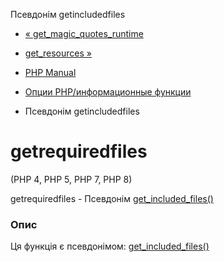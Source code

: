 Псевдонім getincludedfiles

-   [« get\_magic\_quotes\_runtime](function.get-magic-quotes-runtime.html)
    
-   [get\_resources »](function.get-resources.html)
    
-   [PHP Manual](index.html)
    
-   [Опции PHP/информационные функции](ref.info.html)
    
-   Псевдонім getincludedfiles
    

# getrequiredfiles

(PHP 4, PHP 5, PHP 7, PHP 8)

getrequiredfiles - Псевдонім [get\_included\_files()](function.get-included-files.html)

### Опис

Ця функція є псевдонімом: [get\_included\_files()](function.get-included-files.html)